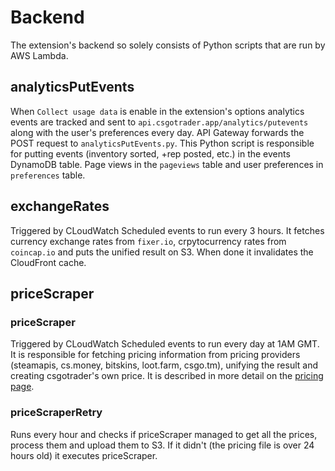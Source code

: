 # Backend
The extension's backend so solely consists of Python scripts that are run by AWS Lambda.

## analyticsPutEvents
When `Collect usage data` is enable in the extension's options analytics events are tracked and
sent to `api.csgotrader.app/analytics/putevents` along with the user's preferences every day.
API Gateway forwards the POST request to `analyticsPutEvents.py`. 
This Python script is responsible for putting events (inventory sorted, +rep posted, etc.)
in the events DynamoDB table. Page views in the `pageviews` table and
user preferences in `preferences` table.

## exchangeRates 
Triggered by CLoudWatch Scheduled events to run every 3 hours. 
It fetches currency exchange rates from `fixer.io`, crpytocurrency rates from `coincap.io`
and puts the unified result on S3. When done it invalidates the CloudFront cache. 

## priceScraper
### priceScraper
Triggered by CLoudWatch Scheduled events to run every day at 1AM GMT.
It is responsible for fetching pricing information from pricing providers
(steamapis, cs.money, bitskins, loot.farm, csgo.tm), unifying the result and
creating csgotrader's own price.
It is described in more detail on the [pricing page](https://csgotrader.app/prices/).

### priceScraperRetry
Runs every hour and checks if priceScraper managed to get all the prices,
process them and upload them to S3.
If it didn't (the pricing file is over 24 hours old) it executes priceScraper.